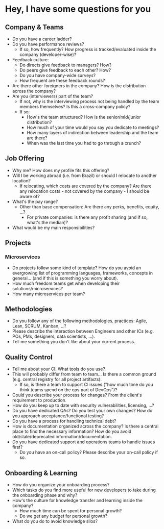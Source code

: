 # Hey, I have some questions for you

## Company & Teams

- Do you have a career ladder?
- Do you have performance reviews? 
  - If so, how frequently? How progress is tracked/evaluated inside the company (developer-wise)?
- Feedback culture:
  - Do directs give feedback to managers? How?
  - Do peers give feedback to each other? How?
  - Do you have company-wide surveys?
  - How frequent are these feedback rounds?
- Are there other foreigners in the company? How is the distribution across the company?
- Are you (interviewers) part of the team?
  - If not, why is the interviewing process not being handled by the team members themselves? Is this a cross-company policy?
  - If so:
    - How's the team structured? How is the senior/mid/junior distribution?
    - How much of your time would you say you dedicate to meetings?
    - How many layers of indirection between leadership and the team are there?
    - When was the last time you had to go through a crunch?

## Job Offering

- Why me? How does my profile fits this offering?
- Will I be working abroad (i.e. from Brazil) or should I relocate to another location?
  - If relocating, which costs are covered by the company? Are there any relocation costs - not covered by the company - I should be aware of?
- What's the pay range? 
  - Other than base compensation: Are there any perks, benefits, equity, ...?
    - For private companies: is there any profit sharing (and if so, what's the median)?
- What would be my main responsibilities? 

## Projects

### Microservices
- Do projects follow some kind of template? How do you avoid an evergrowing list of programming languages, frameworks, concepts in general... (and if this is something you worry about).
- How much freedom teams get when developing their solutions/microservices?
- How many microservices per team?

## Methodologies

- Do you follow any of the following methodologies, practices: Agile, Lean, SCRUM, Kanban, ...?
- Please describe the interaction between Engineers and other ICs (e.g. POs, PMs, designers, data scientists, ...).
- Tell me something you don't like about your current process.

## Quality Control

- Tell me about your CI. What tools do you use?
- This will probably differ from team to team... Is there a common ground (e.g. central registry for all project artifacts).
  - If so, is there a team to support CI issues ("how much time do you think teams spend on the ops part of DevOps")?
- Could you describe your process for changes? From the client's requirement to production.
- How do you keep up to date with security vulnerabilities, licensing, ...?
- Do you have dedicated QAs? Do you test your own changes? How do you approach acceptance/functional testing?
- Do you have a process for handling technical debt?
- How is documentation organized across the company? Is there a central place to find the necessary information? How do you avoid old/stale/deprecated information/documentation.
- Do you have dedicated support and operations teams to handle issues first? 
  - Do you have an on-call policy? Please describe your on-call policy if so.


## Onboarding & Learning

- How do you organize your onboarding process?
- Which tasks do you find more useful for new developers to take during the onboarding phase and why?
- How's the culture for knowledge transfer and learning inside the company?
  - How much time can be spent for personal growth?
  - Do we get any budget for personal growth?
- What do you do to avoid knowledge silos?
